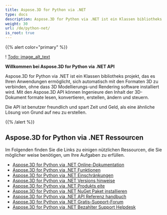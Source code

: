```yaml
---
title: Aspose.3D for Python via .NET
type: docs
description: Aspose.3D for Python via .NET ist ein Klassen bibliotheks projekt, das es Ihren Anwendungen ermöglicht, sich automatisch mit den Formaten 3D zu verbinden, ohne dass 3D Modellierungs-und Rendering software installiert wird. Mit den Aspose.3D API können Ingenieure den Inhalt der 3D-Dokument formate lesen, konvertieren, erstellen, ändern und steuern.
weight: 30
url: /de/python-net/
is_root: true
---
```

{{% alert color="primary" %}}

! [Todo: image_alt_text](home_1.png)

**Willkommen bei Aspose.3D for Python via .NET API**

Aspose.3D for Python via .NET ist ein Klassen bibliotheks projekt, das es Ihren Anwendungen ermöglicht, sich automatisch mit den Formaten 3D zu verbinden, ohne dass 3D Modellierungs-und Rendering software installiert wird. Mit den Aspose.3D API können Ingenieure den Inhalt der 3D-Dokument formate lesen, konvertieren, erstellen, ändern und steuern.

Die API ist benutzer freundlich und spart Zeit und Geld, als eine ähnliche Lösung von Grund auf neu zu erstellen.

{{% /alert %}}
##  **Aspose.3D for Python via .NET Ressourcen**
Im Folgenden finden Sie die Links zu einigen nützlichen Ressourcen, die Sie möglicher weise benötigen, um Ihre Aufgaben zu erfüllen.

- [Aspose.3D for Python via .NET Online-Dokumentation](/3d/de/python-net/)
- [Aspose.3D for Python via .NET Funktionen](/3d/de/python-net/product-overview/#productoverview-richfeatures)
- [Aspose.3D for Python via .NET Einschränkungen](/3d/de/python-net/installation/#installation-systemrequirements)
- [Aspose.3D for Python via .NET Versions hinweise](https://releases.aspose.com/3d/python-net/release-notes/)
- [Aspose.3D for Python via .NET Produkts eite](https://products.aspose.com/3d/python-net/)
- [Aspose.3D for Python via .NET NuGet Paket installieren](https://www.nuget.org/packages/Aspose.3D/)
- [Aspose.3D for Python via .NET API Referenz handbuch](https://reference.aspose.com/3d/net)
- [Aspose.3D for Python via .NET Gratis-Support-Forum](https://forum.aspose.com/c/3d/18)
- [Aspose.3D for Python via .NET Bezahlter Support Helpdesk](https://helpdesk.aspose.com/)
